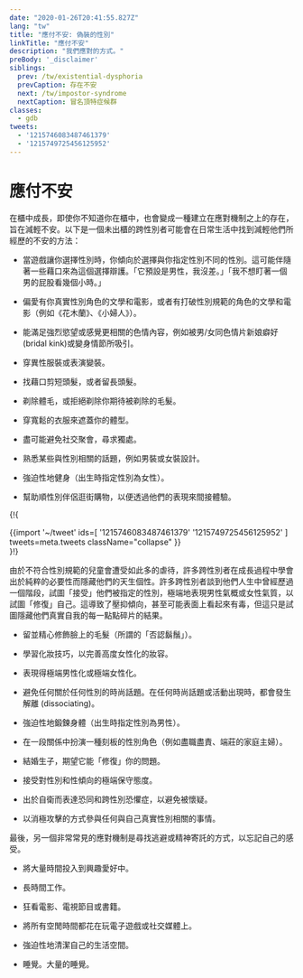 ```yaml
---
date: "2020-01-26T20:41:55.827Z"
lang: "tw"
title: "應付不安: 偽裝的性別"
linkTitle: "應付不安"
description: "我們應對的方式。"
preBody: '_disclaimer'
siblings:
  prev: /tw/existential-dysphoria
  prevCaption: 存在不安
  next: /tw/impostor-syndrome
  nextCaption: 冒名頂特症候群
classes:
  - gdb
tweets:
  - '1215746083487461379'
  - '1215749725456125952'
---
```


<!-- # Managed Dysphoria -->

# 應付不安

<!-- Growing up in the closet, even when you don't know you're in the closet, becomes an existence built on top of coping mechanisms intended to alleviate dysphoria. The following are ways a closeted trans person may find to alleviate the dysphoria they experience in their day to day lives: -->

在櫃中成長，即使你不知道你在櫃中，也會變成一種建立在應對機制之上的存在，旨在減輕不安。以下是一個未出櫃的跨性別者可能會在日常生活中找到減輕他們所經歷的不安的方法：

<!-- - When a video game gives you the option of choosing your gender, you tend to choose differently than your assigned gender. This may be accompanied with excuses to defend that choice. "It defaulted to male and I didn't care." "I don't want to stare at a guy's butt for hours." -->

- 當遊戲讓你選擇性別時，你傾向於選擇與你指定性別不同的性別。這可能伴隨著一些藉口來為這個選擇辯護。「它預設是男性，我沒差。」「我不想盯著一個男的屁股看幾個小時。」

<!-- - A preference for literature and film with characters of your true gender, or with characters who break gender norms (_Mulan_, _Little Women_). -->

- 偏愛有你真實性別角色的文學和電影，或者有打破性別規範的角色的文學和電影（例如《花木蘭》、《小婦人》）。

<!-- - Pornographic outlets which satisfy strong desires or feel more relatable, such as a draw towards gay/lesbian porn, bridal kink, or transformation sequences. -->

- 能滿足強烈慾望或感覺更相關的色情內容，例如被男/女同色情片新娘癖好(bridal kink)或變身情節所吸引。

<!-- - Crossdressing or performing drag. -->

- 穿異性服裝或表演變裝。

<!-- - Finding excuses to cut hair short, or to grow it out. -->

- 找藉口剪短頭髮，或者留長頭髮。

<!-- - Shaving of body hair, or a refusal to shave hair you're expected to. -->

- 剃除體毛，或拒絕剃除你期待被剃除的毛髮。

<!-- - Wearing loose and baggy clothing that hides the shape of your body. -->

- 穿寬鬆的衣服來遮蓋你的體型。

<!-- - Avoiding social gatherings whenever possible, seeking isolation. -->

- 盡可能避免社交聚會，尋求獨處。

<!-- - Becoming intimately educated about some gender-associated topic, such as men's or women's clothing design. -->

- 熟悉某些與性別相關的話題，例如男裝或女裝設計。

<!-- - Obsessively working out (AFABs). -->

- 強迫性地健身（出生時指定性別為女性）。

<!-- - Helping cis partners to shop in order to live vicariously through their presentation. -->

- 幫助順性別伴侶逛街購物，以便透過他們的表現來間接體驗。

{!{ <div class="gutter">{{import '~/tweet' ids=[
  '1215746083487461379'
  '1215749725456125952'
] tweets=meta.tweets className="collapse" }}</div> }!}

<!-- Because so much abuse is handed down onto gender non-conforming children, many trans people grow up learning to hide their natural personalities out of sheer necessity. Many trans people speak about having a phase of life where they attempted to "buy-in" on their assigned gender, performing masculinity or femininity to extremes in order to try to "fix" themselves. This leads to repression tendencies which may even superficially appear toxic, but are simply the results of trying to hide every scrap of their true selves. -->

由於不符合性別規範的兒童會遭受如此多的虐待，許多跨性別者在成長過程中學會出於純粹的必要性而隱藏他們的天生個性。許多跨性別者談到他們人生中曾經歷過一個階段，試圖「接受」他們被指定的性別，極端地表現男性氣概或女性氣質，以試圖「修復」自己。這導致了壓抑傾向，甚至可能表面上看起來有毒，但這只是試圖隱藏他們真實自我的每一點點碎片的結果。

<!-- - Growing and meticulously grooming facial hair (the so-called "denial beard"). -->

- 留並精心修飾臉上的毛髮（所謂的「否認鬍鬚」）。

<!-- - Taking up makeup artistry in order to perfect a high femme look. -->

- 學習化妝技巧，以完善高度女性化的妝容。

<!-- - Presenting extremely masculine or hyper feminine. -->

- 表現得極端男性化或極端女性化。

<!-- - Avoiding any conversation about fashion for any gender. Dissociating whenever fashion conversations or activities occur. -->

- 避免任何關於任何性別的時尚話題。在任何時尚話題或活動出現時，都會發生解離 (dissociating)。

<!-- - Obsessively working out (AMABs). -->

- 強迫性地鍛鍊身體（出生時指定性別為男性）。

<!-- - Assuming a strongly stereotyped gender role in a relationship (e.g. the dutifully modest housewife). -->

- 在一段關係中扮演一種刻板的性別角色（例如盡職盡責、端莊的家庭主婦）。

<!-- - Marrying and having kids in anticipation that it will "fix" what's wrong with you. -->

- 結婚生子，期望它能「修復」你的問題。

<!-- - Buying in to ultra-conservative attitudes towards gender and sexuality. -->

- 接受對性別和性傾向的極端保守態度。

<!-- - Expressing homophobia and transphobia in self-defense to ward off suspicion. -->

- 出於自衛而表達恐同和跨性別恐懼症，以避免被懷疑。

<!-- - Aggressively-passive engagement in anything connected to one's true gender. -->

- 以消極攻擊的方式參與任何與自己真實性別相關的事情。


<!-- Finally, another very common coping mechanism is to find means of escape or mental engagement in order to forget your own feelings. -->

最後，另一個非常常見的應對機制是尋找逃避或精神寄託的方式，以忘記自己的感受。

<!-- - Intensely investing large amounts of time into hobbies. -->

- 將大量時間投入到興趣愛好中。

<!-- - Long hours spent at work. -->

- 長時間工作。

<!-- - Chain-binging movies, TV shows, or books. -->

- 狂看電影、電視節目或書籍。

<!-- - Spending all idle time playing video games or on social media. -->

- 將所有空閒時間都花在玩電子遊戲或社交媒體上。

<!-- - Obsessively cleaning one's living space. -->

- 強迫性地清潔自己的生活空間。

<!-- - Sleeping. Lots and lots of sleeping. -->

- 睡覺。大量的睡覺。
